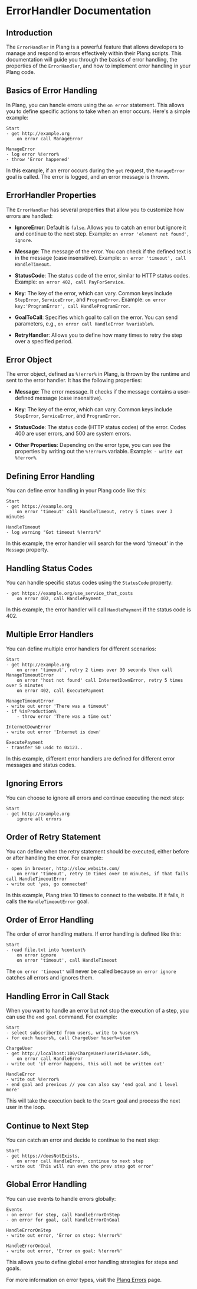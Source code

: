 ﻿# ErrorHandler Documentation

## Introduction

The `ErrorHandler` in Plang is a powerful feature that allows developers to manage and respond to errors effectively within their Plang scripts. This documentation will guide you through the basics of error handling, the properties of the `ErrorHandler`, and how to implement error handling in your Plang code.

## Basics of Error Handling

In Plang, you can handle errors using the `on error` statement. This allows you to define specific actions to take when an error occurs. Here's a simple example:

```plang
Start
- get http://example.org
    on error call ManageError

ManageError
- log error %!error%
- throw 'Error happened'
```

In this example, if an error occurs during the `get` request, the `ManageError` goal is called. The error is logged, and an error message is thrown.

## ErrorHandler Properties

The `ErrorHandler` has several properties that allow you to customize how errors are handled:

- **IgnoreError**: Default is `false`. Allows you to catch an error but ignore it and continue to the next step. Example: `on error 'element not found', ignore`.

- **Message**: The message of the error. You can check if the defined text is in the message (case insensitive). Example: `on error 'timeout', call HandleTimeout`.

- **StatusCode**: The status code of the error, similar to HTTP status codes. Example: `on error 402, call PayForService`.

- **Key**: The key of the error, which can vary. Common keys include `StepError`, `ServiceError`, and `ProgramError`. Example: `on error key:'ProgramError', call HandleProgramError`.

- **GoalToCall**: Specifies which goal to call on the error. You can send parameters, e.g., `on error call HandleError %variable%`.

- **RetryHandler**: Allows you to define how many times to retry the step over a specified period.

## Error Object

The error object, defined as `%!error%` in Plang, is thrown by the runtime and sent to the error handler. It has the following properties:

- **Message**: The error message. It checks if the message contains a user-defined message (case insensitive).

- **Key**: The key of the error, which can vary. Common keys include `StepError`, `ServiceError`, and `ProgramError`.

- **StatusCode**: The status code (HTTP status codes) of the error. Codes 400 are user errors, and 500 are system errors.

- **Other Properties**: Depending on the error type, you can see the properties by writing out the `%!error%` variable. Example: `- write out %!error%`.

## Defining Error Handling

You can define error handling in your Plang code like this:

```plang
Start
- get https://example.org
    on error 'timeout' call HandleTimeout, retry 5 times over 3 minutes

HandleTimeout
- log warning "Got timeout %!error%"
```

In this example, the error handler will search for the word 'timeout' in the `Message` property.

## Handling Status Codes

You can handle specific status codes using the `StatusCode` property:

```plang
- get https://example.org/use_service_that_costs
    on error 402, call HandlePayment
```

In this example, the error handler will call `HandlePayment` if the status code is 402.

## Multiple Error Handlers

You can define multiple error handlers for different scenarios:

```plang
Start
- get http://example.org
    on error 'timeout', retry 2 times over 30 seconds then call ManageTimeoutError
    on error 'host not found' call InternetDownError, retry 5 times over 5 minutes
    on error 402, call ExecutePayment

ManageTimeoutError
- write out error 'There was a timeout'
- if %isProduction%
    - throw error 'There was a time out'

InternetDownError
- write out error 'Internet is down'

ExecutePayment
- transfer 50 usdc to 0x123..
```

In this example, different error handlers are defined for different error messages and status codes.

## Ignoring Errors

You can choose to ignore all errors and continue executing the next step:

```plang
Start
- get http://example.org
    ignore all errors
```

## Order of Retry Statement

You can define when the retry statement should be executed, either before or after handling the error. For example:

```plang
- open in browser, http://slow_website.com/
    on error 'timeout', retry 10 times over 10 minutes, if that fails call HandleTimeoutError
- write out 'yes, go connected'
```

In this example, Plang tries 10 times to connect to the website. If it fails, it calls the `HandleTimeoutError` goal.

## Order of Error Handling

The order of error handling matters. If error handling is defined like this:

```plang
Start
- read file.txt into %content%
    on error ignore
    on error 'timeout', call HandleTimeout
```

The `on error 'timeout'` will never be called because `on error ignore` catches all errors and ignores them.

## Handling Error in Call Stack

When you want to handle an error but not stop the execution of a step, you can use the `end goal` command. For example:

```plang
Start
- select subscriberId from users, write to %users%
- for each %users%, call ChargeUser %user%=item

ChargeUser
- get http://localhost:100/ChargeUser?userId=%user.id%, 
    on error call HandleError
- write out 'if error happens, this will not be written out'

HandleError
- write out %!error%
- end goal and previous // you can also say 'end goal and 1 level more'
```

This will take the execution back to the `Start` goal and process the next user in the loop.

## Continue to Next Step

You can catch an error and decide to continue to the next step:

```plang
Start
- get https://doesNotExists,
    on error call HandleError, continue to next step
- write out 'This will run even tho prev step got error'
```

## Global Error Handling

You can use events to handle errors globally:

```plang
Events
- on error for step, call HandleErrorOnStep
- on error for goal, call HandleErrorOnGoal

HandleErrorOnStep
- write out error, 'Error on step: %!error%'

HandleErrorOnGoal
- write out error, 'Error on goal: %!error%'
```

This allows you to define global error handling strategies for steps and goals.

For more information on error types, visit the [Plang Errors](https://github.com/PLangHQ/plang/tree/main/PLang/Errors) page.